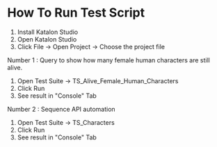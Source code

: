 # How To Run Test Script

1. Install Katalon Studio
2. Open Katalon Studio
3. Click File -> Open Project -> Choose the project file

Number 1 : Query to show how many female human characters are still alive.
1. Open Test Suite -> TS_Alive_Female_Human_Characters
2. Click Run
3. See result in "Console" Tab

Number 2 : Sequence API automation
1. Open Test Suite -> TS_Characters
2. Click Run
3. See result in "Console" Tab
